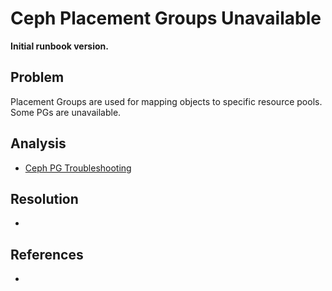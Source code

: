 # Ceph Placement Groups Unavailable

**Initial runbook version.**

## Problem

Placement Groups are used for mapping objects to specific resource pools.
Some PGs are unavailable.

## Analysis
 * [Ceph PG Troubleshooting](https://docs.ceph.com/en/latest/rados/troubleshooting/troubleshooting-pg/)

## Resolution
 * 

## References
 * 
